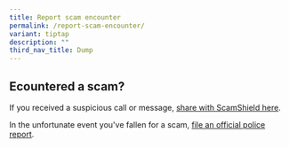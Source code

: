 ```yaml
---
title: Report scam encounter
permalink: /report-scam-encounter/
variant: tiptap
description: ""
third_nav_title: Dump
---
```

<h2>Ecountered a scam?</h2>
<p>If you received a suspicious call or message, <a href="https://form.gov.sg/63982e109841390011a59121" rel="noopener noreferrer nofollow" target="_blank">share with ScamShield here</a>.</p>
<p>In the unfortunate event you've fallen for a scam, <a href="https://eservices.police.gov.sg/content/policehubhome/homepage/police-report.html" rel="noopener noreferrer nofollow" target="_blank">file an official police report</a>.</p>
<p></p>